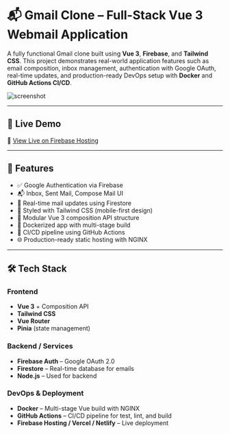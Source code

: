 # 📬 Gmail Clone – Full-Stack Vue 3 Webmail Application

A fully functional Gmail clone built using **Vue 3**, **Firebase**, and **Tailwind CSS**. This project demonstrates real-world application features such as email composition, inbox management, authentication with Google OAuth, real-time updates, and production-ready DevOps setup with **Docker** and **GitHub Actions CI/CD**.

![screenshot](./screenshots/inbox.png) <!-- Add your own screenshot -->

---

## 🚀 Live Demo

🔗 [View Live on Firebase Hosting](https://your-deployment-url.com)

---

## 📌 Features

- ✅ Google Authentication via Firebase
- 📬 Inbox, Sent Mail, Compose Mail UI
- 🔄 Real-time mail updates using Firestore
- 🎨 Styled with Tailwind CSS (mobile-first design)
- 🧱 Modular Vue 3 composition API structure
- 🐳 Dockerized app with multi-stage build
- 🔄 CI/CD pipeline using GitHub Actions
- 🌐 Production-ready static hosting with NGINX

---

## 🛠 Tech Stack

### Frontend
- **Vue 3** + Composition API
- **Tailwind CSS**
- **Vue Router**
- **Pinia** (state management)

### Backend / Services
- **Firebase Auth** – Google OAuth 2.0
- **Firestore** – Real-time database for emails
- **Node.js** – Used for backend

### DevOps & Deployment
- **Docker** – Multi-stage Vue build with NGINX
- **GitHub Actions** – CI/CD pipeline for test, lint, and build
- **Firebase Hosting / Vercel / Netlify** – Live deployment


